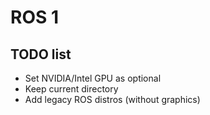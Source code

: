 # ROS 1

## TODO list
* Set NVIDIA/Intel GPU as optional
* Keep current directory
* Add legacy ROS distros (without graphics)
